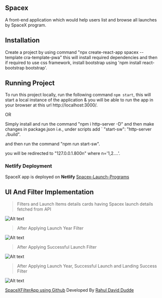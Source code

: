 ## Spacex

A front-end application which would help users list and browse all launches by SpaceX program.

## Installation

Create a project by using command "npx create-react-app spacex --template cra-template-pwa" this will install required dependencies and then if required to use css framework, install bootstrap using 'npm install react-bootstrap bootstrap'.

## Running Project

To run this project locally, run the following command `npm start`, this will start a local instance of the application & you will be able to run the app in your browser at this url http://localhost:3000/.

OR

Simply install and run the command "npm i http-server -D" and then make changes in package.json i.e., under scripts add ` "start-sw": "http-server ./build".

and then run the command "npm run start-sw".

you will be redirected to "127.0.0.1.800n" where n='1,2....'.

### Netlify Deployment

SpaceX app is deployed on **Netlify** [Spacex-Launch-Programs](https://spacex-filter-app.netlify.app/)

## UI And Filter Implementation

> Filters and Launch Items details cards having Spacex launch details fetched from API

![Alt text](https://ibb.co/JrQwrQd)

> After Applying Launch Year Filter

![Alt text](https://ibb.co/VBgY0Rk)

> After Applying Successful Launch Filter

![Alt text](https://ibb.co/Rh4vrj5)

> After Applying Launch Year, Successful Launch and Landing Success Filter

![Alt text](https://ibb.co/Hg7JNkZ)

[SpaceXFilterApp using Github](https://rahuldavid30.github.io/spacex-filter/)
Developed By [Rahul David Dudde](https://github.com/RahulDavid30)
